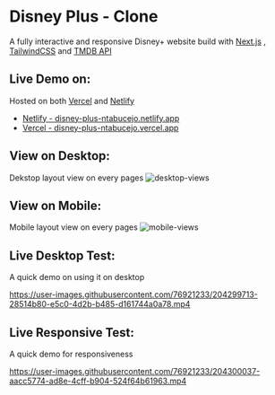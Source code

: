 # Disney Plus - Clone
A fully interactive and responsive Disney+ website build with [Next.js](https://nextjs.org/) , [TailwindCSS](https://tailwindcss.com/) and [TMDB API](https://www.themoviedb.org/)

## Live Demo on:
Hosted on both [Vercel](https://vercel.com/) and [Netlify](https://www.netlify.com/)
* [Netlify - disney-plus-ntabucejo.netlify.app](https://disney-plus-ntabucejo.netlify.app/)
* [Vercel - disney-plus-ntabucejo.vercel.app](disney-plus-ntabucejo.vercel.app/)

## View on Desktop:
Dekstop layout view on every pages
![desktop-views](https://user-images.githubusercontent.com/76921233/204301602-104569bc-17ce-4e8a-a0ac-5f51d4bd25ce.png)

## View on Mobile:
Mobile layout view on every pages
![mobile-views](https://user-images.githubusercontent.com/76921233/204303591-1ac103c8-ba14-4407-98b5-e6cb82d54606.png)

## Live Desktop Test:
A quick demo on using it on desktop

https://user-images.githubusercontent.com/76921233/204299713-28514b80-e5c0-4d2b-b485-d161744a0a78.mp4

## Live Responsive Test:
A quick demo for responsiveness

https://user-images.githubusercontent.com/76921233/204300037-aacc5774-ad8e-4cff-b904-524f64b61963.mp4

